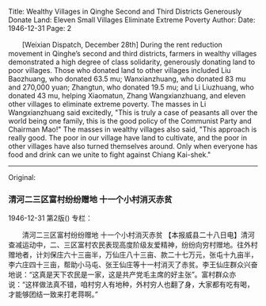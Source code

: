 Title: Wealthy Villages in Qinghe Second and Third Districts Generously Donate Land: Eleven Small Villages Eliminate Extreme Poverty
Author:
Date: 1946-12-31
Page: 2

　　[Weixian Dispatch, December 28th] During the rent reduction movement in Qinghe’s second and third districts, farmers in wealthy villages demonstrated a high degree of class solidarity, generously donating land to poor villages. Those who donated land to other villages included Liu Baozhuang, who donated 63.5 mu; Wanxianzhuang, who donated 83 mu and 270,000 yuan; Zhangtun, who donated 19.5 mu; and Li Liuzhuang, who donated 43 mu, helping Xiaomatun, Zhang Wangxianzhuang, and eleven other villages to eliminate extreme poverty. The masses in Li Wangxianzhuang said excitedly, "This is truly a case of peasants all over the world being one family, this is the good policy of the Communist Party and Chairman Mao!" The masses in wealthy villages also said, "This approach is really good. The poor in our village have land to cultivate, and the poor in other villages have also turned themselves around. Only when everyone has food and drink can we unite to fight against Chiang Kai-shek."



<hr /> 

Original: 


### 清河二三区富村纷纷赠地  十一个小村消灭赤贫

1946-12-31
第2版()
专栏：

　　清河二三区富村纷纷赠地
    十一个小村消灭赤贫
    【本报威县二十八日电】清河查减运动中，二、三区富村农民表现高度阶级友爱精神，纷纷向穷村赠地。往外村赠地者，计刘保庄六十三亩半，万仙庄八十三亩、款二十七万元，张屯十九亩半，李六庄四十三亩，帮助小马屯、张王仙庄等十一村消灭了赤贫。李王仙庄群众兴奋地说：“这真是天下农民是一家，这是共产党毛主席的好主张”。富村群众亦说：“这样做法真不错，咱村穷人有地种，外村穷人也翻了身，大家都有吃有喝，才能够团结一致来打老蒋啊。”
